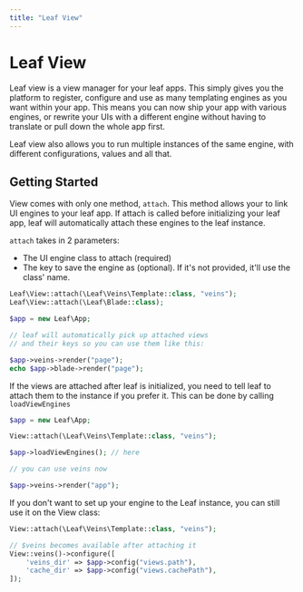 ```yaml
---
title: "Leaf View"
---
```


<!-- markdownlint-disable no-inline-html -->
# Leaf View

Leaf view is a view manager for your leaf apps. This simply gives you the platform to register, configure and use as many templating engines as you want within your app. This means you can now ship your app with various engines, or rewrite your UIs with a different engine without having to translate or pull down the whole app first.

Leaf view also allows you to run multiple instances of the same engine, with different configurations, values and all that.

## Getting Started

View comes with only one method, `attach`. This method allows your to link UI engines to your leaf app. If attach is called before initializing your leaf app, leaf will automatically attach these engines to the leaf instance.

`attach` takes in 2 parameters:

- The UI engine class to attach (required)
- The key to save the engine as (optional). If it's not provided, it'll use the class' name.

```php
Leaf\View::attach(\Leaf\Veins\Template::class, "veins");
Leaf\View::attach(\Leaf\Blade::class);

$app = new Leaf\App;

// leaf will automatically pick up attached views
// and their keys so you can use them like this:

$app->veins->render("page");
echo $app->blade->render("page");
```

If the views are attached after leaf is initialized, you need to tell leaf to attach them to the instance if you prefer it. This can be done by calling `loadViewEngines`

```php
$app = new Leaf\App;

View::attach(\Leaf\Veins\Template::class, "veins");

$app->loadViewEngines(); // here

// you can use veins now

$app->veins->render("app");
```

If you don't want to set up your engine to the Leaf instance, you can still use it on the View class:

```php
View::attach(\Leaf\Veins\Template::class, "veins");

// $veins becomes available after attaching it
View::veins()->configure([
    'veins_dir' => $app->config("views.path"),
    'cache_dir' => $app->config("views.cachePath"),
]);
```
